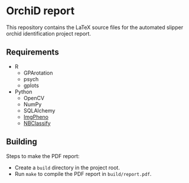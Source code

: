 # OrchiD report

This repository contains the LaTeX source files for the automated slipper orchid
identification project report.

## Requirements

* R
	* GPArotation
	* psych
	* gplots
* Python
	* OpenCV
	* NumPy
	* SQLAlchemy
	* [ImgPheno][1]
	* [NBClassify][2]

## Building

Steps to make the PDF report:

* Create a `build` directory in the project root.
* Run `make` to compile the PDF report in `build/report.pdf`.


[1]: https://github.com/naturalis/imgpheno
[2]: https://github.com/naturalis/nbclassify/tree/master/nbclassify
